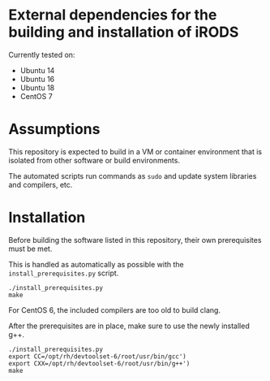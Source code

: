 # External dependencies for the building and installation of iRODS

Currently tested on:

- Ubuntu 14
- Ubuntu 16
- Ubuntu 18
- CentOS 7

# Assumptions

This repository is expected to build in a VM or container environment that is isolated from other software or build environments.

The automated scripts run commands as `sudo` and update system libraries and compilers, etc.

# Installation

Before building the software listed in this repository, their own prerequisites must be met.

This is handled as automatically as possible with the `install_prerequisites.py` script.

```
./install_prerequisites.py
make
```

For CentOS 6, the included compilers are too old to build clang.

After the prerequisites are in place, make sure to use the newly installed g++.

```
./install_prerequisites.py
export CC=/opt/rh/devtoolset-6/root/usr/bin/gcc')
export CXX=/opt/rh/devtoolset-6/root/usr/bin/g++')
make
```
